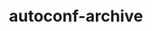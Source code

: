 ---
title: "autoconf-archive"
layout: cache
categories: [package, develop]
meta: {"compilers": ["gcc@10.2.1", "gcc@11.4.0", "gcc@7.3.1", "gcc@7.5.0", "gcc@9.4.0", "none"], "num_specs": 27, "num_specs_by_stack": {"aws-isc": 1, "aws-isc-aarch64": 1, "aws-pcluster-icelake": 2, "aws-pcluster-neoverse_v1": 2, "aws-pcluster-x86_64_v4": 4, "data-vis-sdk": 2, "developer-tools": 1, "developer-tools-manylinux2014": 1, "e4s": 2, "e4s-neoverse-v2": 2, "e4s-neoverse_v1": 1, "e4s-oneapi": 3, "e4s-power": 1, "hep": 2, "ml-linux-x86_64-rocm": 2, "radiuss": 2, "root": 27, "tutorial": 2}, "oss": ["amzn2", "centos7", "ubuntu18.04", "ubuntu20.04", "ubuntu22.04", "ubuntu24.04"], "platforms": ["linux"], "stacks": ["aws-isc", "aws-isc-aarch64", "aws-pcluster-icelake", "aws-pcluster-neoverse_v1", "aws-pcluster-x86_64_v4", "data-vis-sdk", "developer-tools", "developer-tools-manylinux2014", "e4s", "e4s-neoverse-v2", "e4s-neoverse_v1", "e4s-oneapi", "e4s-power", "hep", "ml-linux-x86_64-rocm", "radiuss", "root", "tutorial"], "targets": ["aarch64", "neoverse_v1", "neoverse_v2", "ppc64le", "skylake_avx512", "x86_64_v3", "x86_64_v4"], "versions": ["2023.02.20"]}
spec_details: [{"compiler": "none", "hash": "4ngqe5qotzxwtrpddolzuge6boksh4m7", "os": "ubuntu20.04", "platform": "linux", "size": "-", "stacks": ["data-vis-sdk", "root"], "target": "x86_64_v3", "variants": ["build_system=autotools"], "versions": ["2023.02.20"]}, {"compiler": "gcc@7.3.1", "hash": "57pywl73xpm3c6erfxmzye37dfqatuxu", "os": "amzn2", "platform": "linux", "size": "-", "stacks": ["aws-pcluster-icelake", "root"], "target": "x86_64_v3", "variants": ["build_system=autotools"], "versions": ["2023.02.20"]}, {"compiler": "none", "hash": "5pd4vaikdiehlrum5qarlyy3lunha6pe", "os": "ubuntu22.04", "platform": "linux", "size": "-", "stacks": ["e4s-oneapi", "root"], "target": "x86_64_v3", "variants": ["build_system=autotools"], "versions": ["2023.02.20"]}, {"compiler": "none", "hash": "6ay2h3ke26cddgeruaic6hub5in6u27u", "os": "ubuntu22.04", "platform": "linux", "size": "-", "stacks": ["e4s", "hep", "root", "tutorial"], "target": "x86_64_v3", "variants": ["build_system=autotools"], "versions": ["2023.02.20"]}, {"compiler": "none", "hash": "7azauzgmnpamrmhfmi6w55tdgix7nzyu", "os": "amzn2", "platform": "linux", "size": "-", "stacks": ["aws-pcluster-neoverse_v1", "root"], "target": "neoverse_v1", "variants": ["build_system=autotools"], "versions": ["2023.02.20"]}, {"compiler": "gcc@7.3.1", "hash": "7n23cbaromf7m6qjkjpsk3pvqbt6xt43", "os": "amzn2", "platform": "linux", "size": "-", "stacks": ["aws-isc-aarch64", "root"], "target": "aarch64", "variants": ["build_system=autotools"], "versions": ["2023.02.20"]}, {"compiler": "none", "hash": "bwwfvpr5pr7ok4arp7g3zz4dkxutsqhy", "os": "ubuntu20.04", "platform": "linux", "size": "-", "stacks": ["data-vis-sdk", "root"], "target": "x86_64_v3", "variants": ["build_system=autotools"], "versions": ["2023.02.20"]}, {"compiler": "none", "hash": "c6yjfvyk5bigxd4jynlri4gpvuyark37", "os": "ubuntu18.04", "platform": "linux", "size": "-", "stacks": ["radiuss", "root"], "target": "x86_64_v3", "variants": ["build_system=autotools"], "versions": ["2023.02.20"]}, {"compiler": "none", "hash": "jax5pi24cktpkklqgpd7i7cpviqwnyep", "os": "ubuntu22.04", "platform": "linux", "size": "-", "stacks": ["e4s", "hep", "root", "tutorial"], "target": "x86_64_v3", "variants": ["build_system=autotools"], "versions": ["2023.02.20"]}, {"compiler": "none", "hash": "kvqktue3nigfswt5sew2ea4nnx6dy6v3", "os": "amzn2", "platform": "linux", "size": "-", "stacks": ["aws-pcluster-x86_64_v4", "root"], "target": "x86_64_v4", "variants": ["build_system=autotools"], "versions": ["2023.02.20"]}, {"compiler": "gcc@9.4.0", "hash": "lt3yseqdxa2x3t5uezz5d3avn7dxvvvv", "os": "ubuntu20.04", "platform": "linux", "size": "-", "stacks": ["e4s-power", "root"], "target": "ppc64le", "variants": ["build_system=autotools"], "versions": ["2023.02.20"]}, {"compiler": "none", "hash": "m5eiann5k44r3aeykphiwxf67ffpvb6j", "os": "amzn2", "platform": "linux", "size": "-", "stacks": ["aws-pcluster-x86_64_v4", "root"], "target": "x86_64_v4", "variants": ["build_system=autotools"], "versions": ["2023.02.20"]}, {"compiler": "none", "hash": "mze4ixwljlhfz2rm3dwwro4xlgmsot57", "os": "amzn2", "platform": "linux", "size": "-", "stacks": ["aws-pcluster-neoverse_v1", "root"], "target": "neoverse_v1", "variants": ["build_system=autotools"], "versions": ["2023.02.20"]}, {"compiler": "gcc@11.4.0", "hash": "niwubjekavozre2br7s4utcuf6u2whf7", "os": "ubuntu22.04", "platform": "linux", "size": "-", "stacks": ["e4s-neoverse_v1", "root"], "target": "neoverse_v1", "variants": ["build_system=autotools"], "versions": ["2023.02.20"]}, {"compiler": "none", "hash": "psb2bw6cvzllue54gjoexzvhc6izgagr", "os": "ubuntu22.04", "platform": "linux", "size": "-", "stacks": ["e4s-oneapi", "root"], "target": "x86_64_v3", "variants": ["build_system=autotools"], "versions": ["2023.02.20"]}, {"compiler": "gcc@10.2.1", "hash": "qu4iii4j4dpfzoqpo2vgqy3a2674nyur", "os": "centos7", "platform": "linux", "size": "-", "stacks": ["developer-tools-manylinux2014", "root"], "target": "x86_64_v3", "variants": ["build_system=autotools"], "versions": ["2023.02.20"]}, {"compiler": "none", "hash": "r34crawyzejfjeibkoql6gksgvgr7sbe", "os": "ubuntu22.04", "platform": "linux", "size": "-", "stacks": ["e4s-neoverse-v2", "root"], "target": "neoverse_v2", "variants": ["build_system=autotools"], "versions": ["2023.02.20"]}, {"compiler": "none", "hash": "s5xuinl2gy3y3vc6whvxajcp4xychm6f", "os": "amzn2", "platform": "linux", "size": "-", "stacks": ["aws-pcluster-x86_64_v4", "root"], "target": "x86_64_v4", "variants": ["build_system=autotools"], "versions": ["2023.02.20"]}, {"compiler": "none", "hash": "u3ph2gmm7ffxi66qzvdd2h6kxj5udkjc", "os": "amzn2", "platform": "linux", "size": "-", "stacks": ["aws-pcluster-x86_64_v4", "root"], "target": "x86_64_v4", "variants": ["build_system=autotools"], "versions": ["2023.02.20"]}, {"compiler": "none", "hash": "ul35f6chzf2lywtnkds6vemwsgp4opjq", "os": "ubuntu22.04", "platform": "linux", "size": "-", "stacks": ["e4s-oneapi", "root"], "target": "x86_64_v3", "variants": ["build_system=autotools"], "versions": ["2023.02.20"]}, {"compiler": "gcc@7.3.1", "hash": "uqa53ey5srfix6kinrt6v2xbhva647w3", "os": "amzn2", "platform": "linux", "size": "-", "stacks": ["aws-pcluster-icelake", "root"], "target": "skylake_avx512", "variants": ["build_system=autotools"], "versions": ["2023.02.20"]}, {"compiler": "none", "hash": "w23d7ghev4q5qy3ahkr5zwccq7t5xxb6", "os": "ubuntu24.04", "platform": "linux", "size": "-", "stacks": ["ml-linux-x86_64-rocm", "root"], "target": "x86_64_v3", "variants": ["build_system=autotools"], "versions": ["2023.02.20"]}, {"compiler": "gcc@7.3.1", "hash": "wqx5uzlvtd6dk67y5xb5cvbr6vshlmij", "os": "amzn2", "platform": "linux", "size": "-", "stacks": ["aws-isc", "root"], "target": "x86_64_v3", "variants": ["build_system=autotools"], "versions": ["2023.02.20"]}, {"compiler": "none", "hash": "xlqcqk2kydxrjebdf4o7qc4gj5cg3axr", "os": "ubuntu22.04", "platform": "linux", "size": "-", "stacks": ["e4s-neoverse-v2", "root"], "target": "neoverse_v2", "variants": ["build_system=autotools"], "versions": ["2023.02.20"]}, {"compiler": "gcc@7.5.0", "hash": "y5npeseyouketxbgbl6f56ybrg3dybf4", "os": "ubuntu18.04", "platform": "linux", "size": "-", "stacks": ["developer-tools", "root"], "target": "x86_64_v3", "variants": ["build_system=autotools"], "versions": ["2023.02.20"]}, {"compiler": "none", "hash": "z6j73bfnipuhxeuq3jssrc3vwrproko7", "os": "ubuntu24.04", "platform": "linux", "size": "-", "stacks": ["ml-linux-x86_64-rocm", "root"], "target": "x86_64_v3", "variants": ["build_system=autotools"], "versions": ["2023.02.20"]}, {"compiler": "none", "hash": "zsk3jh4qkdq3ejp2mpxqec2ajtn6ocet", "os": "ubuntu18.04", "platform": "linux", "size": "-", "stacks": ["radiuss", "root"], "target": "x86_64_v3", "variants": ["build_system=autotools"], "versions": ["2023.02.20"]}]
---